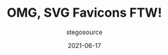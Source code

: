 ---
author: stegosource
date: 2021-06-17
permalink: false
tags:
  - html
  - images
  - favicons
  - svg
target_url: https://austingil.com/svg-favicons/
title: OMG, SVG Favicons FTW!
---